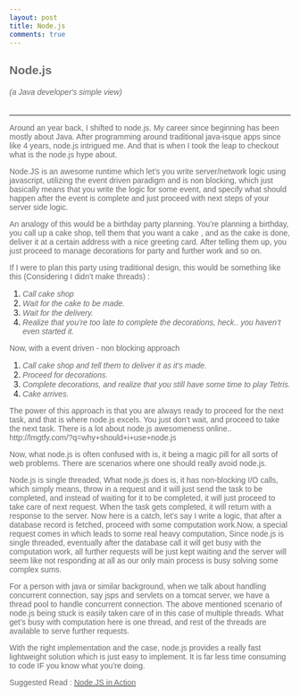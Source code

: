 ```yaml
---
layout: post
title: Node.js
comments: true
---
```


<h2 id="nodejs"><span style="font-family:verdana,geneva,sans-serif;"><span style="color: rgb(105, 105, 105);">Node.js</span></span></h2>

<div class="entry">
<h6><span style="font-family:verdana,geneva,sans-serif;"><span style="color: rgb(105, 105, 105);">(a Java developer&#39;s simple view)</span></span></h6>

<hr />
<p><span style="font-family:verdana,geneva,sans-serif;"><span style="color: rgb(105, 105, 105);"><span style="font-size: 14px;">Around an year back, I shifted to node.js. My career since beginning has been mostly about Java. After programming around traditional java-isque apps since like 4 years, node.js intrigued me. And that is when I took the leap to checkout what is the node.js hype about.</span></span></span></p>

<p><span style="font-family:verdana,geneva,sans-serif;"><span style="color: rgb(105, 105, 105);"><span style="font-size: 14px;">Node.JS is an awesome runtime which let&rsquo;s you write server/network logic using javascript, utilizing the event driven paradigm and is non blocking, which just basically means that you write the logic for some event, and specify what should happen after the event is complete and just proceed with next steps of your server side logic.</span></span></span></p>

<p><span style="font-family:verdana,geneva,sans-serif;"><span style="color: rgb(105, 105, 105);"><span style="font-size: 14px;">An analogy of this would be a birthday party planning. You&rsquo;re planning a birthday, you call up a cake shop, tell them that you want a cake , and as the cake is done, deliver it at a certain address with a nice greeting card. After telling them up, you just proceed to manage decorations for party and further work and so on.</span></span></span></p>

<p><span style="font-family:verdana,geneva,sans-serif;"><span style="color: rgb(105, 105, 105);"><span style="font-size: 14px;">If I were to plan this party using traditional design, this would be something like this (Considering I didn&rsquo;t make threads) :</span></span></span></p>

<ol>
	<li><span style="font-family:verdana,geneva,sans-serif;"><span style="color: rgb(105, 105, 105);"><em><span style="font-size: 14px;">Call cake shop</span></em></span></span></li>
	<li><span style="font-family:verdana,geneva,sans-serif;"><span style="color: rgb(105, 105, 105);"><em><span style="font-size: 14px;">Wait for the cake to be made.</span></em></span></span></li>
	<li><span style="font-family:verdana,geneva,sans-serif;"><span style="color: rgb(105, 105, 105);"><em><span style="font-size: 14px;">Wait for the delivery.</span></em></span></span></li>
	<li><span style="font-family:verdana,geneva,sans-serif;"><span style="color: rgb(105, 105, 105);"><em><span style="font-size: 14px;">Realize that you&rsquo;re too late to complete the decorations, heck.. you haven&rsquo;t even started it.</span></em></span></span></li>
</ol>

<p><span style="font-family:verdana,geneva,sans-serif;"><span style="color: rgb(105, 105, 105);"><span style="font-size: 14px;">Now, with a event driven - non blocking approach</span></span></span></p>

<ol>
	<li><span style="font-family:verdana,geneva,sans-serif;"><span style="color: rgb(105, 105, 105);"><em><span style="font-size: 14px;">Call cake shop and tell them to deliver it as it&rsquo;s made.</span></em></span></span></li>
	<li><span style="font-family:verdana,geneva,sans-serif;"><span style="color: rgb(105, 105, 105);"><em><span style="font-size: 14px;">Proceed for decorations.</span></em></span></span></li>
	<li><span style="font-family:verdana,geneva,sans-serif;"><span style="color: rgb(105, 105, 105);"><em><span style="font-size: 14px;">Complete decorations, and realize that you still have some time to play Tetris.</span></em></span></span></li>
	<li><span style="font-family:verdana,geneva,sans-serif;"><span style="color: rgb(105, 105, 105);"><em><span style="font-size: 14px;">Cake arrives.</span></em></span></span></li>
</ol>

<p><span style="font-family:verdana,geneva,sans-serif;"><span style="color: rgb(105, 105, 105);"><span style="font-size: 14px;">The power of this approach is that you are always ready to proceed for the next task, and that is where node.js excels. You just don&rsquo;t wait, and proceed to take the next task. There is a lot about node.js awesomeness online.. http://lmgtfy.com/?q=why+should+i+use+node.js</span></span></span></p>

<p><span style="font-family:verdana,geneva,sans-serif;"><span style="color: rgb(105, 105, 105);"><span style="font-size: 14px;">Now, what node.js is often confused with is, it being a magic pill for all sorts of web problems. There are scenarios where one should really avoid node.js.</span></span></span></p>

<p><span style="font-family:verdana,geneva,sans-serif;"><span style="color: rgb(105, 105, 105);"><span style="font-size: 14px;">Node.js is single threaded, What node.js does is, it has non-blocking I/O calls, which simply means, throw in a request and it will just send the task to be completed, and instead of waiting for it to be completed, it will just proceed to take care of next request. When the task gets completed, it will return with a response to the server. Now here is a catch, let&rsquo;s say I write a logic, that after a database record is fetched, proceed with some computation work.Now, a special request comes in which leads to some real heavy computation, Since node.js is single threaded, eventually after the database call it will get busy with the computation work, all further requests will be just kept waiting and the server will seem like not responding at all as our only main process is busy solving some complex sums.</span></span></span></p>

<p><span style="font-family:verdana,geneva,sans-serif;"><span style="color: rgb(105, 105, 105);"><span style="font-size: 14px;">For a person with java or similar background, when we talk about handling concurrent connection, say jsps and servlets on a tomcat server, we have a thread pool to handle concurrent connection. The above mentioned scenario of node.js being stuck is easily taken care of in this case of multiple threads. What get&rsquo;s busy with computation here is one thread, and rest of the threads are available to serve further requests.</span></span></span></p>

<p><span style="font-family:verdana,geneva,sans-serif;"><span style="color: rgb(105, 105, 105);"><span style="font-size: 14px;">With the right implementation and the case, node.js provides a really fast lightweight solution which is just easy to implement. It is far less time consuming to code IF you know what you&rsquo;re doing.</span></span></span></p>

<p><span style="font-family:verdana,geneva,sans-serif;"><span style="font-size: 14px;"><span style="color: rgb(105, 105, 105);">Suggested Read : </span><a href="http://www.manning.com/cantelon/"><span style="color: rgb(105, 105, 105);">Node.JS in Action</span></a></span></span></p>
</div>
